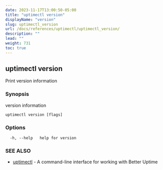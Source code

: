```yaml
---
date: 2023-11-17T13:00:50-05:00
title: "uptimectl version"
displayName: "version"
slug: uptimectl_version
url: /docs/references/uptimectl/uptimectl_version/
description: ""
lead: ""
weight: 731
toc: true
---
```

## uptimectl version

Print version information

### Synopsis

version information

```
uptimectl version [flags]
```

### Options

```
  -h, --help   help for version
```

### SEE ALSO

* [uptimectl](/docs/references/uptimectl/uptimectl/)	 - A command-line interface for working with Better Uptime


